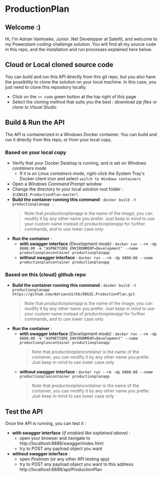 # ProductionPlan

## Welcome :)
Hi, I'm Adrian Vanhoeke, Junior .Net Developper at Satellit, and welcome to my Powerplant-coding-challenge solution.
You will find all my source code in this repo, and the installation and run processes explained here below.

## Cloud or Local cloned source code
You can build and run this API directly from this git repo, but you also have the possibility to clone the solution on your local machine. In this case, you just need to clone this repository locally.

* Click on the `<> code` green button at the top right of this page
* Select the cloning method that suits you the best : _download zip files_ or _clone to Visual Studio_

## Build & Run the API 
The API is containerized in a Windows Docker container. You can build and run it directly from this repo, or from your local copy.
### Based on your local copy
* Verify that your Docker Desktop is running, and is set on _Windows containers mode_
  * If it is on _Linux containers mode_, right-click the System Tray's Docker client icon and select `switch to Windows containers`
* Open a _Windows Command Prompt_ window
* Change the directory to your local solution root folder : ` $\ENGIE.ProductionPlan-master\ `
* __Build the container running this command__ : `docker build -t productionplanapp .`
  > Note that _productionplanapp_ is the name of the image, you can modify it by any other name you prefer. Just keep in mind to use your custom name instead of _productionplanapp_ for further commands, and to use lower case only
* __Run the container__ :
  * __with swagger interface__ _(Development mode)_ : `docker run --rm -dp 8888:80 -e "ASPNETCORE_ENVIRONMENT=Development" --name productionplancontainer productionplanapp`
  * __without swagger interface__ : `docker run --rm -dp 8888:80 --name productionplancontainer productionplanapp`
### Based on this (cloud) github repo
* __Build the container running this command__ : `docker build -t productionplanapp https://github.com/AdriansGithb/ENGIE.ProductionPlan.git`
  > Note that _productionplanapp_ is the name of the image, you can modify it by any other name you prefer. Just keep in mind to use your custom name instead of _productionplanapp_ for further commands, and to use lower case only
* __Run the container__ :
  * __with swagger interface__ _(Development mode)_ : `docker run --rm -dp 8888:80 -e "ASPNETCORE_ENVIRONMENT=Development" --name productionplancontainer productionplanapp`
    > Note that _productionplancontainer_ is the name of the container, you can modify it by any other name you prefer. Just keep in mind to use lower case only
  * __without swagger interface__ : `docker run --rm -dp 8888:80 --name productionplancontainer productionplanapp`
    > Note that _productionplancontainer_ is the name of the container, you can modify it by any other name you prefer. Just keep in mind to use lower case only

## Test the API
Once the API is running, you can test it :
* __with swagger interface__ _(if enabled like explained above)_ :
  * open your browser and navigate to http://localhost:8888/swagger/index.html
  * try to POST any payload object you want
* __without swagger interface__ : 
  * open _Postman_ (or any other API testing app)
  * try to POST any payload object you want to this address http://localhost:8888/api/ProductionPlan
